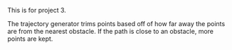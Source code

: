 This is for project 3.

The trajectory generator trims points based off of how far away the points are
from the nearest obstacle. If the path is close to an obstacle, more points are
kept.

